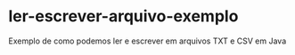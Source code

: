 # ler-escrever-arquivo-exemplo
Exemplo de como podemos ler e escrever em arquivos TXT e CSV em Java
